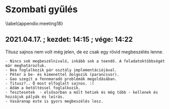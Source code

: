 # Szombati gyűlés
\label{appendix:meeting18}

## 2021.04.17. ; kezdet: 14:15 ; vége: 14:22

Titusz sajnos nem volt még jelen, de ez csak egy rövid megbeszélés lenne.

    - Nincs sok megbeszélnivaló, inkább sok a teendő. A feladatoktöbbségét már meghatároztuk.
    - Bea foglalkozik pár osztály implementációjával.
    - Péter a be- és kimenettel dolgozik (parancssor).
    - Gao szegít a fennmaradó problémák megoldásában.
    - Titusz?.. Ő most elfoglalt sajnos. :(
    - Ádám a betöltéssel foglalkozik.
    - Tesztesetek  - elsősorban a múlt hetiek és még több - kellenek és hozzájuk pályák és leírás.
    - Vasáranap este is gyors megbeszélés lesz.